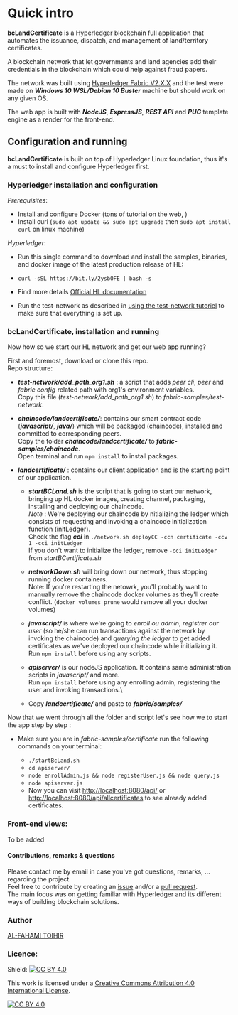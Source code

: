 # Quick intro

**bcLandCertificate** is a Hyperledger blockchain full application that automates the issuance, dispatch, and management of land/territory certificates.

A blockchain network that let governments and land agencies add their credentials in the blockchain which could help against fraud papers.

The network was built using [Hyperledger Fabric V2.X.X](https://www.hyperledger.org/use/fabric) and the test were made on **_Windows 10 WSL/Debian 10 Buster_** machine but should work on any given OS.
 
The web app is built with **_NodeJS_**, **_ExpressJS_**, **_REST API_** and **_PUG_** template engine as a render for the front-end.

## Configuration and running
**bcLandCertificate** is built on top of Hyperledger Linux foundation, thus it's a must to install and configure Hyperledger first.

### Hyperledger installation and configuration

*Prerequisites*:
  - Install and configure Docker (tons of tutorial on the web, )
  - Install curl (`sudo apt update && sudo apt upgrade` then `sudo apt install curl` on linux machine)

*Hyperledger*:
  - Run this single command to download and install the samples, binaries, and docker image of the latest production release of HL:

  - `curl -sSL https://bit.ly/2ysbOFE | bash -s`
  - Find more details [Official HL documentation](https://hyperledger-fabric.readthedocs.io/en/release-2.2/install.html)
  - Run the test-network as described in [using the test-network tutoriel](https://hyperledger-fabric.readthedocs.io/en/release-2.2/test_network.html) to make sure that everything is set up.

### bcLandCertificate, installation and running
Now how so we start our HL network and get our web app running?

First and foremost, download or clone this repo.\
Repo structure:
  - **_test-network/add_path_org1.sh_** : 
  a script that adds *peer cli*, *peer* and *fabric config* related path with org1's environment variables.\
  Copy this file (_test-network/add_path_org1.sh_) to *fabric-samples/test-network*.

  - **_chaincode/landcertificate/_**: contains our smart contract code (**_javascript/_**, **_java/_**) which will be packaged (chaincode), installed and committed to corresponding peers.\
  Copy the folder **_chaincode/landcertificate/_** to **_fabric-samples/chaincode_**.\
  Open terminal and run `npm install` to install packages. 
  
  - **_landcertificate/_** : contains our client application and is the starting point of our application.
    * **_startBCLand.sh_** is the script that is going to start our network, bringing up HL docker images, creating channel, packaging, installing and deploying our chaincode.\
    *Note* : We're deploying our chaincode by nitializing the ledger which consists of requesting and invoking a chaincode initialization function (initLedger).\
    Check the flag **_cci_** in `./network.sh deployCC -ccn certificate -ccv 1 -cci initLedger`\
    If you don't want to initialize the ledger, remove `-cci initLedger` from _startBCertificate.sh_

    * **_networkDown.sh_** will bring down our network, thus stopping running docker containers.\
    Note: If you're restarting the netowrk, you'll probably want to manually remove the chaincode docker volumes as they'll create conflict. (`docker volumes prune` would remove all your docker volumes)

    * **_javascript/_** is where we're going to *enroll ou admin*, *registrer our user* (so he/she can run transactions against the network by invoking the chaincode) and *querying the ledger* to get added certificates as we've deployed our chaincode while initializing it.\
    Run `npm install` before using any scripts. 

    * **_apiserver/_** is our nodeJS application. It contains same administration scripts in *javascript/* and more.\
    Run `npm install` before using any enrolling admin, registering the user and invoking transactions.\
    
    * Copy **_landcertificate/_** and paste to **_fabric/samples/_** 

Now that we went through all the folder and script let's see how we to start the app step by step :
  - Make sure you are in *fabric-samples/certificate* run the following commands on your terminal:
    
    * `./startBcLand.sh` 
    * `cd apiserver/` 
    * `node enrollAdmin.js && node registerUser.js && node query.js`
    * `node apiserver.js` 
    * Now you can visit [http://localhost:8080/api/](http://localhost:8080/api/) or [http://localhost:8080/api/allcertificates](http://localhost:8080/api/allcertificates) to see already added certificates.

  ### Front-end views:
  To be added  


#### Contributions, remarks & questions
Please contact me by email in case you've got questions, remarks, ... regarding the project.\
Feel free to contribute by creating an [issue](https://github.com/alfahami/bcertificate/issues/new) and/or a [pull request](https://github.com/alfahami/bcertificate/pulls). \
The main focus was on getting familiar with Hyperledger and its different ways of building blockchain solutions. 


### Author
 [AL-FAHAMI TOIHIR](https://alfahami.github.io/ "Resume and protfolio page")
 
 ### Licence: 
Shield: [![CC BY 4.0][cc-by-shield]][cc-by]

This work is licensed under a
[Creative Commons Attribution 4.0 International License][cc-by].

[![CC BY 4.0][cc-by-image]][cc-by]

[cc-by]: http://creativecommons.org/licenses/by/4.0/
[cc-by-image]: https://i.creativecommons.org/l/by/4.0/88x31.png
[cc-by-shield]: https://img.shields.io/badge/License-CC%20BY%204.0-lightgrey.svg
